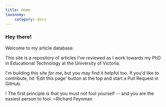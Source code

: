 ```yaml
---
title: Home
taxonomy:
    category: docs
---
```


### Hey there!

Welcome to my article database.

This site is a repository of articles I've reviewed as I work towards my PhD in Educational Technology at the University of Victoria.

I'm building this site *for me*, but you may find it helpful too. If you'd like to contribute, hit 'Edit this page' button at the top and start a Pull Request in GitHub.

! The first principle is that you must not fool yourself -- and you are the easiest person to fool. ~Richard Feynman